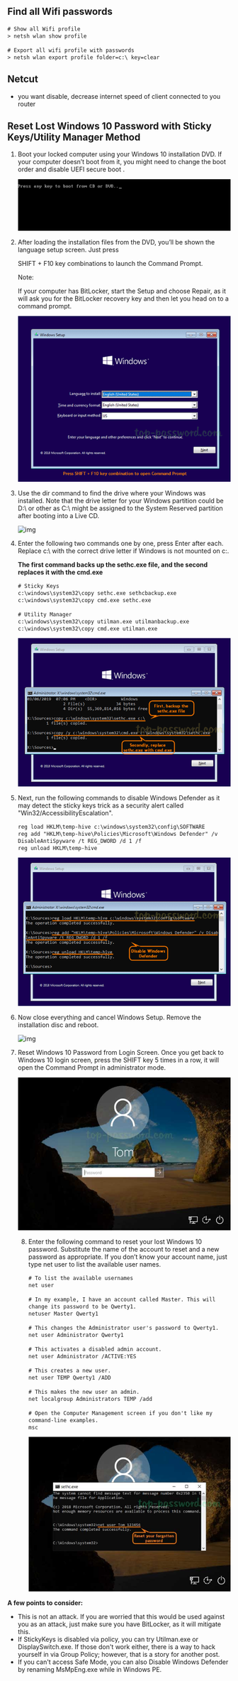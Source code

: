 

## Find all Wifi passwords 

```
# Show all Wifi profile
> netsh wlan show profile

# Export all wifi profile with passwords
> netsh wlan export profile folder=c:\ key=clear
```



## Netcut

- you want disable,  decrease internet speed of client connected to you router



## Reset Lost Windows 10 Password with Sticky Keys/Utility Manager Method



1. Boot your locked computer using your Windows 10 installation DVD. If your computer doesn’t boot from it, you might need to change the boot order and disable UEFI secure boot .

   ![press-key-boot-from-cd](images/press-key-boot-from-cd.png)

2. After loading the installation files from the DVD, you’ll be shown the language setup screen. Just press

   SHIFT + F10 key combinations to launch the Command Prompt.

   Note: 

   If your computer has BitLocker, start the Setup and choose Repair, as it will ask you for the BitLocker recovery key and then let you head on to a command prompt.

   ![img](images/windows-10-setup-screen.png)

3. Use the dir command to find the drive where your Windows was installed. Note that the drive letter for your Windows partition could be D:\ or other as C:\ might be assigned to the System Reserved partition after booting into a Live CD.

   ![img](https://www.top-password.com/blog/wp-content/uploads/2016/05/find-windows-partition.png)

4. Enter the following two commands one by one, press Enter after each. Replace c:\ with the correct drive letter if Windows is not mounted on c:.

   **The first command backs up the sethc.exe file, and the second replaces it with the cmd.exe**

   ```
   # Sticky Keys
   c:\windows\system32\copy sethc.exe sethcbackup.exe
   c:\windows\system32\copy cmd.exe sethc.exe
   
   # Utility Manager
   c:\windows\system32\copy utilman.exe utilmanbackup.exe
   c:\windows\system32\copy cmd.exe utilman.exe
   ```

   

   ![img](images/substitute-cmd-for-sethc.png)

5. Next, run the following commands to disable Windows Defender as it may detect the sticky keys trick as a security alert called "Win32/AccessibilityEscalation".

   ```
   reg load HKLM\temp-hive c:\windows\system32\config\SOFTWARE
   reg add "HKLM\temp-hive\Policies\Microsoft\Windows Defender" /v DisableAntiSpyware /t REG_DWORD /d 1 /f
   reg unload HKLM\temp-hive
   ```

   

   ![img](images/disable-windows-defender-with-cmd.png)

6. Now close everything and cancel Windows Setup. Remove the installation disc and reboot.

   ![img](/home/sherwinowen/Documents/my_tutorials/hacking/images/quit-windows-setup.png)

7. Reset Windows 10 Password from Login Screen. Once you get back to Windows 10 login screen, press the SHIFT key 5 times in a row, it will open the Command Prompt in administrator mode.

   ![img](images/windows-10-login-screen.jpg)

   

   8. Enter the following command to reset your lost Windows 10 password. Substitute the name of the account to reset and a new password as appropriate. If you don’t know your account name, just type net user to list the available user names.

      ```
      # To list the available usernames
      net user
      
      # In my example, I have an account called Master. This will change its password to be Qwerty1.
      netuser Master Qwerty1
      
      # This changes the Administrator user's password to Qwerty1.
      net user Administrator Qwerty1
      
      # This activates a disabled admin account.
      net user Administrator /ACTIVE:YES
      
      # This creates a new user.
      net user TEMP Qwerty1 /ADD
      
      # This makes the new user an admin.
      net localgroup Administrators TEMP /add
      
      # Open the Computer Management screen if you don't like my command-line examples.
      msc
      
      ```
      
      
      
      ![img](images/reset-windows-password-before-login.jpg)



**A few points to consider:**

- This is not an attack. If you are worried that this would be used against you as an attack, just make sure you have BitLocker, as it will mitigate this.
- If StickyKeys is disabled via policy, you can try Utilman.exe or DisplaySwitch.exe. If those don't work either, there is a way to hack yourself in via Group Policy; however, that is a story for another post.
- If you can't access Safe Mode, you can also Disable Windows Defender by renaming MsMpEng.exe while in Windows PE.
